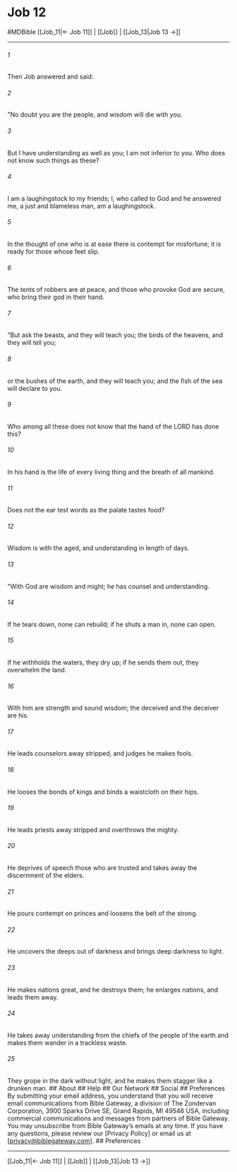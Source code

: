 # Job 12
#MDBible
[[Job_11|← Job 11]] | [[Job]] | [[Job_13|Job 13 →]]

***






###### 1 


Then Job answered and said: 





###### 2 


"No doubt you are the people, and wisdom will die with you. 





###### 3 


But I have understanding as well as you; I am not inferior to you. Who does not know such things as these? 





###### 4 


I am a laughingstock to my friends; I, who called to God and he answered me, a just and blameless man, am a laughingstock. 





###### 5 


In the thought of one who is at ease there is contempt for misfortune; it is ready for those whose feet slip. 





###### 6 


The tents of robbers are at peace, and those who provoke God are secure, who bring their god in their hand. 





###### 7 


"But ask the beasts, and they will teach you; the birds of the heavens, and they will tell you; 





###### 8 


or the bushes of the earth, and they will teach you; and the fish of the sea will declare to you. 





###### 9 


Who among all these does not know that the hand of the LORD has done this? 





###### 10 


In his hand is the life of every living thing and the breath of all mankind. 





###### 11 


Does not the ear test words as the palate tastes food? 





###### 12 


Wisdom is with the aged, and understanding in length of days. 





###### 13 


"With God are wisdom and might; he has counsel and understanding. 





###### 14 


If he tears down, none can rebuild; if he shuts a man in, none can open. 





###### 15 


If he withholds the waters, they dry up; if he sends them out, they overwhelm the land. 





###### 16 


With him are strength and sound wisdom; the deceived and the deceiver are his. 





###### 17 


He leads counselors away stripped, and judges he makes fools. 





###### 18 


He looses the bonds of kings and binds a waistcloth on their hips. 





###### 19 


He leads priests away stripped and overthrows the mighty. 





###### 20 


He deprives of speech those who are trusted and takes away the discernment of the elders. 





###### 21 


He pours contempt on princes and loosens the belt of the strong. 





###### 22 


He uncovers the deeps out of darkness and brings deep darkness to light. 





###### 23 


He makes nations great, and he destroys them; he enlarges nations, and leads them away. 





###### 24 


He takes away understanding from the chiefs of the people of the earth and makes them wander in a trackless waste. 





###### 25 


They grope in the dark without light, and he makes them stagger like a drunken man. ## About ## Help ## Our Network ## Social ## Preferences By submitting your email address, you understand that you will receive email communications from Bible Gateway, a division of The Zondervan Corporation, 3900 Sparks Drive SE, Grand Rapids, MI 49546 USA, including commercial communications and messages from partners of Bible Gateway. You may unsubscribe from Bible Gateway&rsquo;s emails at any time. If you have any questions, please review our [Privacy Policy] or email us at [privacy@biblegateway.com]. ## Preferences

***

[[Job_11|← Job 11]] | [[Job]] | [[Job_13|Job 13 →]]
